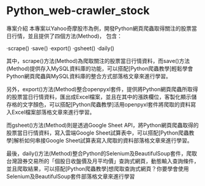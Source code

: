 # Python_web-crawler_stock
專案介紹
本專案以Yahoo奇摩股市為例，開發Python網頁爬蟲取得關注的股票當日行情，並且提供了四個方法(Method)， 包含：

·scrape()
·save()
·export()
·gsheet()
·daily()

其中，scrape()方法(Method)為爬取關注的股票當日行情資料，而save()方法(Method)提供存入MySQL資料庫的功能，可以搭配[Python爬蟲教學]輕鬆學會Python網頁爬蟲與MySQL資料庫的整合方式部落格文章來進行學習。

另外，export()方法(Method)整合openpyxl套件，提供將Python網頁爬蟲所取得的股票當日行情資料，匯出成Excel檔案，並且在其中的漲跌欄位，客製化顯示儲存格的文字顏色，可以搭配[Python爬蟲教學]活用openpyxl套件將爬取的資料寫入Excel檔案部落格文章來進行學習。

而gsheet()方法(Method)則是透過Google Sheet API，將Python網頁爬蟲取得的股票當日行情資料，寫入雲端Google Sheet試算表中，可以搭配[Python爬蟲教學]解析如何串接Google Sheet試算表寫入爬取的資料部落格文章來進行學習。

最後，daily()方法(Method)整合Python的Selenium及BeautifulSoup套件，爬取台灣證券交易所的「個股日收盤價及月平均價」查詢式網頁，動態輸入查詢條件，並且爬取結果，可以搭配[Python爬蟲教學]想爬取查詢式網頁？你要學會使用Selenium及BeautifulSoup套件部落格文章來進行學習
